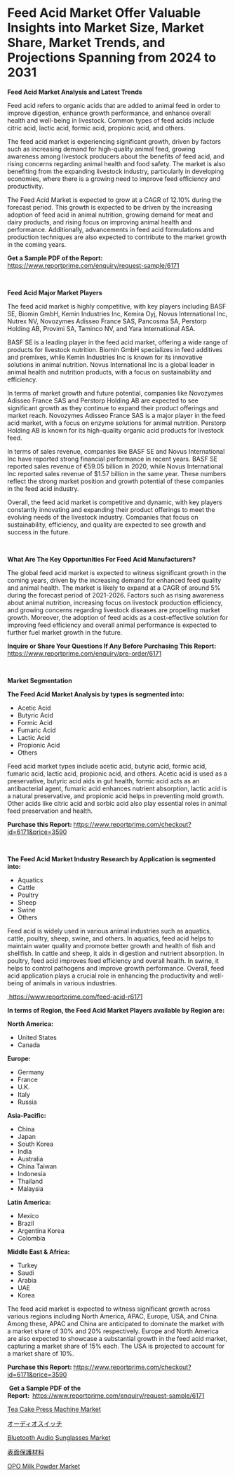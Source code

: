<p><h1>Feed Acid Market Offer Valuable Insights into Market Size, Market Share, Market Trends, and Projections Spanning from 2024 to 2031</h1></p><p><strong>Feed Acid Market Analysis and Latest Trends</strong></p>
<p><p>Feed acid refers to organic acids that are added to animal feed in order to improve digestion, enhance growth performance, and enhance overall health and well-being in livestock. Common types of feed acids include citric acid, lactic acid, formic acid, propionic acid, and others.</p><p>The feed acid market is experiencing significant growth, driven by factors such as increasing demand for high-quality animal feed, growing awareness among livestock producers about the benefits of feed acid, and rising concerns regarding animal health and food safety. The market is also benefiting from the expanding livestock industry, particularly in developing economies, where there is a growing need to improve feed efficiency and productivity.</p><p>The Feed Acid Market is expected to grow at a CAGR of 12.10% during the forecast period. This growth is expected to be driven by the increasing adoption of feed acid in animal nutrition, growing demand for meat and dairy products, and rising focus on improving animal health and performance. Additionally, advancements in feed acid formulations and production techniques are also expected to contribute to the market growth in the coming years.</p></p>
<p><strong>Get a Sample PDF of the Report:&nbsp;</strong> <a href="https://www.reportprime.com/enquiry/request-sample/6171">https://www.reportprime.com/enquiry/request-sample/6171</a></p>
<p>&nbsp;</p>
<p><strong>Feed Acid Major Market Players</strong></p>
<p><p>The feed acid market is highly competitive, with key players including BASF SE, Biomin GmbH, Kemin Industries Inc, Kemira Oyj, Novus International Inc, Nutrex NV, Novozymes Adisseo France SAS, Pancosma SA, Perstorp Holding AB, Provimi SA, Taminco NV, and Yara International ASA. </p><p>BASF SE is a leading player in the feed acid market, offering a wide range of products for livestock nutrition. Biomin GmbH specializes in feed additives and premixes, while Kemin Industries Inc is known for its innovative solutions in animal nutrition. Novus International Inc is a global leader in animal health and nutrition products, with a focus on sustainability and efficiency. </p><p>In terms of market growth and future potential, companies like Novozymes Adisseo France SAS and Perstorp Holding AB are expected to see significant growth as they continue to expand their product offerings and market reach. Novozymes Adisseo France SAS is a major player in the feed acid market, with a focus on enzyme solutions for animal nutrition. Perstorp Holding AB is known for its high-quality organic acid products for livestock feed.</p><p>In terms of sales revenue, companies like BASF SE and Novus International Inc have reported strong financial performance in recent years. BASF SE reported sales revenue of €59.05 billion in 2020, while Novus International Inc reported sales revenue of $1.57 billion in the same year. These numbers reflect the strong market position and growth potential of these companies in the feed acid industry.</p><p>Overall, the feed acid market is competitive and dynamic, with key players constantly innovating and expanding their product offerings to meet the evolving needs of the livestock industry. Companies that focus on sustainability, efficiency, and quality are expected to see growth and success in the future.</p></p>
<p>&nbsp;</p>
<p><strong>What Are The Key Opportunities For Feed Acid Manufacturers?</strong></p>
<p><p>The global feed acid market is expected to witness significant growth in the coming years, driven by the increasing demand for enhanced feed quality and animal health. The market is likely to expand at a CAGR of around 5% during the forecast period of 2021-2026. Factors such as rising awareness about animal nutrition, increasing focus on livestock production efficiency, and growing concerns regarding livestock diseases are propelling market growth. Moreover, the adoption of feed acids as a cost-effective solution for improving feed efficiency and overall animal performance is expected to further fuel market growth in the future.</p></p>
<p><strong>Inquire or Share Your Questions If Any Before Purchasing This Report:</strong> <a href="https://www.reportprime.com/enquiry/pre-order/6171">https://www.reportprime.com/enquiry/pre-order/6171</a></p>
<p>&nbsp;</p>
<p><strong>Market Segmentation</strong></p>
<p><strong>The Feed Acid Market Analysis by types is segmented into:</strong></p>
<p><ul><li>Acetic Acid</li><li>Butyric Acid</li><li>Formic Acid</li><li>Fumaric Acid</li><li>Lactic Acid</li><li>Propionic Acid</li><li>Others</li></ul></p>
<p><p>Feed acid market types include acetic acid, butyric acid, formic acid, fumaric acid, lactic acid, propionic acid, and others. Acetic acid is used as a preservative, butyric acid aids in gut health, formic acid acts as an antibacterial agent, fumaric acid enhances nutrient absorption, lactic acid is a natural preservative, and propionic acid helps in preventing mold growth. Other acids like citric acid and sorbic acid also play essential roles in animal feed preservation and health.</p></p>
<p><strong>Purchase this Report:&nbsp;</strong><a href="https://www.reportprime.com/checkout?id=6171&price=3590">https://www.reportprime.com/checkout?id=6171&price=3590</a></p>
<p>&nbsp;</p>
<p><strong>The Feed Acid Market Industry Research by Application is segmented into:</strong></p>
<p><ul><li>Aquatics</li><li>Cattle</li><li>Poultry</li><li>Sheep</li><li>Swine</li><li>Others</li></ul></p>
<p><p>Feed acid is widely used in various animal industries such as aquatics, cattle, poultry, sheep, swine, and others. In aquatics, feed acid helps to maintain water quality and promote better growth and health of fish and shellfish. In cattle and sheep, it aids in digestion and nutrient absorption. In poultry, feed acid improves feed efficiency and overall health. In swine, it helps to control pathogens and improve growth performance. Overall, feed acid application plays a crucial role in enhancing the productivity and well-being of animals in various industries.</p></p>
<p><a href="https://www.reportprime.com/feed-acid-r6171">&nbsp;https://www.reportprime.com/feed-acid-r6171</a></p>
<p><strong>In terms of Region, the Feed Acid Market Players available by Region are:</strong></p>
<p>
    <p> <strong> North America: </strong>
        <ul>
            <li>United States</li>
            <li>Canada</li>
        </ul>
        </p> 
    <p> <strong> Europe: </strong>
        <ul>
            <li>Germany</li>
            <li>France</li>
            <li>U.K.</li>
            <li>Italy</li>
            <li>Russia</li>
        </ul>
        </p> 
    <p> <strong> Asia-Pacific: </strong>
        <ul>
            <li>China</li>
            <li>Japan</li>
            <li>South Korea</li>
            <li>India</li>
            <li>Australia</li>
            <li>China Taiwan</li>
            <li>Indonesia</li>
            <li>Thailand</li>
            <li>Malaysia</li>
        </ul>
        </p> 
    <p> <strong> Latin America: </strong>
        <ul>
            <li>Mexico</li>
            <li>Brazil</li>
            <li>Argentina Korea</li>
            <li>Colombia</li>
        </ul>
        </p> 
    <p> <strong> Middle East & Africa: </strong>
        <ul>
            <li>Turkey</li>
            <li>Saudi</li>
            <li>Arabia</li>
            <li>UAE</li>
            <li>Korea</li>
        </ul>
    </p>
    </p>
<p><p>The feed acid market is expected to witness significant growth across various regions including North America, APAC, Europe, USA, and China. Among these, APAC and China are anticipated to dominate the market with a market share of 30% and 20% respectively. Europe and North America are also expected to showcase a substantial growth in the feed acid market, capturing a market share of 15% each. The USA is projected to account for a market share of 10%.</p></p>
<p><strong>Purchase this Report: </strong><a href="https://www.reportprime.com/checkout?id=6171&price=3590">https://www.reportprime.com/checkout?id=6171&price=3590</a></p>
<p>&nbsp;<strong>Get a Sample PDF of the Report:&nbsp;&nbsp;</strong><a href="https://www.reportprime.com/enquiry/request-sample/6171">https://www.reportprime.com/enquiry/request-sample/6171</a></p>
<p><strong></strong></p>
<p><p><a href="https://medium.com/@omamuller/global-tea-cake-press-machine-market-opportunities-and-forecast-for-period-from-2024-to-2031-ba7f40c31ba0">Tea Cake Press Machine Market</a></p><p><a href="https://medium.com/@pedrogers56456/%E3%82%AA%E3%83%BC%E3%83%87%E3%82%A3%E3%82%AA%E3%82%B9%E3%82%A4%E3%83%83%E3%83%81%E5%B8%82%E5%A0%B4-%E3%82%B0%E3%83%AD%E3%83%BC%E3%83%90%E3%83%AB%E3%81%8A%E3%82%88%E3%81%B3%E5%9C%B0%E5%9F%9F%E5%88%A5%E5%88%86%E6%9E%90-%E3%82%A8%E3%83%B3%E3%83%89%E3%83%A6%E3%83%BC%E3%82%B6%E3%83%BC-%E8%A3%BD%E5%93%81-%E3%81%8A%E3%82%88%E3%81%B3%E5%9C%B0%E5%9F%9F%E3%81%AB%E7%84%A6%E7%82%B9%E3%82%92%E5%BD%93%E3%81%A6%E3%81%9F%E5%88%86%E6%9E%90%E3%81%8A%E3%82%88%E3%81%B3%E4%BA%88%E6%B8%AC-2024%E5%B9%B4-2031%E5%B9%B4-1ad3de236119">オーディオスイッチ</a></p><p><a href="https://medium.com/@samirmayert184/bluetooth-audio-sunglasses-market-a-global-and-regional-analysis-2024-2031-48d2e98c9803">Bluetooth Audio Sunglasses Market</a></p><p><a href="https://medium.com/@cielostamm/%E8%A1%A8%E9%9D%A2%E4%BF%9D%E8%AD%B7%E6%9D%90%E6%96%99%E5%B8%82%E5%A0%B4-%E3%82%B0%E3%83%AD%E3%83%BC%E3%83%90%E3%83%AB%E3%81%8A%E3%82%88%E3%81%B3%E5%9C%B0%E5%9F%9F%E5%88%A5%E5%88%86%E6%9E%90-%E5%9C%B0%E5%9F%9F-%E5%9B%BD%E3%83%AC%E3%83%99%E3%83%AB%E3%82%A2%E3%83%8A%E3%83%AA%E3%82%B7%E3%82%B9-%E3%81%8A%E3%82%88%E3%81%B3%E7%AB%B6%E4%BA%89%E7%92%B0%E5%A2%83%E3%81%AB%E7%84%A6%E7%82%B9%E3%82%92%E5%BD%93%E3%81%A6%E3%82%8B-c1608a4e8e5e">表面保護材料</a></p><p><a href="https://github.com/gulaimolin/Market-Research-Report-List-5/blob/main/opo-milk-powder-market.md">OPO Milk Powder Market</a></p></p>